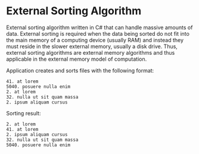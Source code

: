 # External Sorting Algorithm
External sorting algorithm written in C# that can handle massive amounts of data. External sorting is required when the data being sorted do not fit into the main memory of a computing device (usually RAM) and instead they must reside in the slower external memory, usually a disk drive. Thus, external sorting algorithms are external memory algorithms and thus applicable in the external memory model of computation.

Application creates and sorts files with the following format:

    41. at lorem
    5040. posuere nulla enim
    2. at lorem
    32. nulla ut sit quam massa
    2. ipsum aliquam cursus

Sorting result:

    2. at lorem
    41. at lorem
    2. ipsum aliquam cursus
    32. nulla ut sit quam massa
    5040. posuere nulla enim
